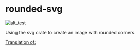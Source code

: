 # rounded-svg

![alt_test](assets/ex.jpg)

Using the svg crate to create an image with rounded corners.

[Translation of:](http://seriss.com/people/erco/fltk/#RoundedCorners)
